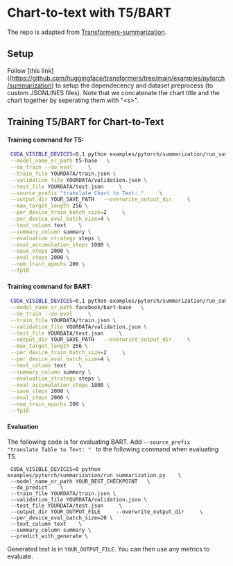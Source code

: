 # Chart-to-text with T5/BART



The repo is adapted from [Transformers-summarization](https://github.com/huggingface/transformers/tree/main/examples/pytorch/summarization).


## Setup

Follow [this link]((https://github.com/huggingface/transformers/tree/main/examples/pytorch/summarization) to setup the dependecency and dataset preprocess (to custom JSONLINES files). Note that we concatenate the chart title and the chart together by seperating them with "\<s\>".




## Training T5/BART for Chart-to-Text

#### Training command for T5:

```bash
 CUDA_VISIBLE_DEVICES=0,1 python examples/pytorch/summarization/run_summarization.py     \
 --model_name_or_path t5-base   \
 --do_train --do_eval     \
 --train_file YOURDATA/train.json \
 --validation_file YOURDATA/validation.json \
 --test_file YOURDATA/test.json     \
 --source_prefix "translate Chart to Text: "     \
 --output_dir YOUR_SAVE_PATH   --overwrite_output_dir     \
 --max_target_length 256 \
 --per_device_train_batch_size=2     \
 --per_device_eval_batch_size=4 \
 --text_column text    \
 --summary_column summary \
 --evaluation_strategy steps \
 --eval_accumulation_steps 1000 \
 --save_steps 2000 \
 --eval_steps 2000 \
 --num_train_epochs 200 \
 --fp16
```



#### Training command for BART:

```bash
 CUDA_VISIBLE_DEVICES=0,1 python examples/pytorch/summarization/run_summarization.py     \
 --model_name_or_path facebook/bart-base   \
 --do_train --do_eval     \
 --train_file YOURDATA/train.json \
 --validation_file YOURDATA/validation.json \
 --test_file YOURDATA/test.json     \
 --output_dir YOUR_SAVE_PATH   --overwrite_output_dir     \
 --max_target_length 256 \
 --per_device_train_batch_size=2     \
 --per_device_eval_batch_size=4 \
 --text_column text    \
 --summary_column summary \
 --evaluation_strategy steps \
 --eval_accumulation_steps 1000 \
 --save_steps 2000 \
 --eval_steps 2000 \
 --num_train_epochs 200 \
 --fp16
```





#### Evaluation

The following code is for evaluating BART. Add ` --source_prefix   "translate Table to Text: "  ` to the following command when evaluating T5.

```
 CUDA_VISIBLE_DEVICES=0 python examples/pytorch/summarization/run_summarization.py    \
 --model_name_or_path YOUR_BEST_CHECKPOINT   \
 --do_predict    \
 --train_file YOURDATA/train.json \
 --validation_file YOURDATA/validation.json \
 --test_file YOURDATA/test.json     \
 --output_dir YOUR_OUTPUT_FILE     --overwrite_output_dir     \
 --per_device_eval_batch_size=20 \
 --text_column text    \
 --summary_column summary \
 --predict_with_generate \
```

Generated text is in `YOUR_OUTPUT_FILE`. You can then use any metrics to evaluate.

